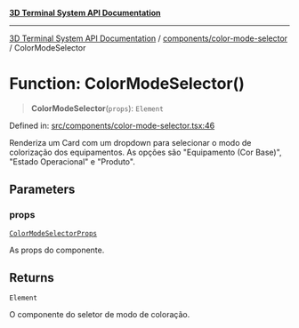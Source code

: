 [**3D Terminal System API Documentation**](../../../README.md)

***

[3D Terminal System API Documentation](../../../README.md) / [components/color-mode-selector](../README.md) / ColorModeSelector

# Function: ColorModeSelector()

> **ColorModeSelector**(`props`): `Element`

Defined in: [src/components/color-mode-selector.tsx:46](https://github.com/Dicommunitas/ThreeJS_Terminal_3D/blob/8075b8a92723c99d6c5409bf1c44d7734e99d256/src/components/color-mode-selector.tsx#L46)

Renderiza um Card com um dropdown para selecionar o modo de colorização dos equipamentos.
As opções são "Equipamento (Cor Base)", "Estado Operacional" e "Produto".

## Parameters

### props

[`ColorModeSelectorProps`](../interfaces/ColorModeSelectorProps.md)

As props do componente.

## Returns

`Element`

O componente do seletor de modo de coloração.
